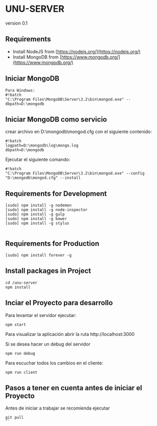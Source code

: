 # UNU-SERVER

version 0.1

## Requirements


* Install NodeJS from [https://nodejs.org/](https://nodejs.org/)
* Install MongoDB from [https://www.mongodb.org/](https://www.mongodb.org/)


## Iniciar MongoDB 

```
Para Windows:
#!batch
"C:\Program Files\MongoDB\Server\3.2\bin\mongod.exe" --dbpath=D:\mongodb
```

## Iniciar MongoDB como servicio
crear archivo en D:\mongodb\mongod.cfg con el siguiente contenido:

```
#!batch
logpath=D:\mongodb\log\mongo.log
dbpath=D:\mongodb
```
Ejecutar el siguiente comando:
```
#!batch
"C:\Program Files\MongoDB\Server\3.2\bin\mongod.exe" --config "D:\mongodb\mongod.cfg" --install
```
## Requirements for Development

```
[sudo] npm install -g nodemon
[sudo] npm install -g node-inspector
[sudo] npm install -g gulp
[sudo] npm install -g bower
[sudo] npm install -g stylus


```

## Requirements for Production

```
[sudo] npm install forever -g

```

## Install packages in Project

```
cd /unu-server
npm install
```

## Inciar el Proyecto para desarrollo
Para levantar el servidor ejecutar:
```
npm start
```
Para visualizar la aplicación abrir la ruta http://localhost:3000

Si se desea hacer un debug del servidor
```
npm run debug
```
Para escuchar todos los cambios en el cliente:
```
npm run client
```

## Pasos a tener en cuenta antes de iniciar el Proyecto
Antes de iniciar a trabajar se recomienda ejecutar
```
git pull
``